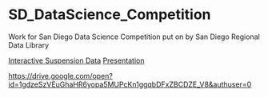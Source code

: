 # SD_DataScience_Competition
Work for San Diego Data Science Competition put on by San Diego Regional Data Library

[Interactive Suspension Data](http://irjerad.github.io/SD_DataScience_Competition/ExploreSuspExp.html#/)
[Presentation](https://drive.google.com/open?id=1gdzeSzVEuGhaHR6yopa5MUPcKn1ggqbDFxZBCDZE_V8&authuser=0)

https://drive.google.com/open?id=1gdzeSzVEuGhaHR6yopa5MUPcKn1ggqbDFxZBCDZE_V8&authuser=0

